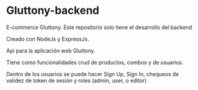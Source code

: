 # Gluttony-backend
E-commerce Gluttony. Este repositorio solo tiene el desarrollo del backend

Creado con NodeJs y ExpressJs.

Api para la aplicación web Gluttony.

Tiene como funcionalidades crud de productos, combos y de usuarios. 

Dentro de los usuarios se puede hacer Sign Up, Sign In, chequeos de validez de token de sesión y roles (admin, user, o editor) 
